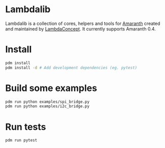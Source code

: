 # Lambdalib

Lambdalib is a collection of cores, helpers and tools for [Amaranth](https://github.com/amaranth-lang/amaranth) created and maintained by [LambdaConcept](https://lambdaconcept.com/). It currently supports Amaranth 0.4.

Install
=======

```bash
pdm install
pdm install -d # Add development dependencies (eg. pytest)
```

Build some examples
===================

```bash
pdm run python examples/spi_bridge.py
pdm run python examples/i2c_bridge.py
```

Run tests
==============

```bash
pdm run pytest
```
